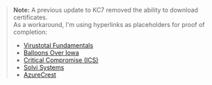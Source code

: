 > **Note:** A previous update to KC7 removed the ability to download certificates.  
> As a workaround, I'm using hyperlinks as placeholders for proof of completion:
>
> - [Virustotal Fundamentals](https://kc7cyber.com/badges/earned/9628)
> - [Balloons Over Iowa](https://kc7cyber.com/badges/earned/9583)
> - [Critical Compromise (ICS)](https://kc7cyber.com/badges/earned/9632)
> - [Solvi Systems](https://kc7cyber.com/badges/earned/9702)
> - [AzureCrest](https://kc7cyber.com/badges/earned/9834)
